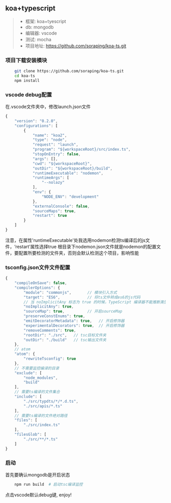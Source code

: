 ## koa+typescript

> * 框架: koa+tyescript
> * db: mongodb
> * 编辑器: vscode
> * 测试: mocha
> * 项目地址: https://github.com/soraping/koa-ts.git

### 项目下载安装模块
``` bash
    git clone https://github.com/soraping/koa-ts.git
    cd koa-ts
    npm install
```

### vscode debug配置
在.vscode文件夹中，修改launch.json文件
``` JavaScript
{
    "version": "0.2.0",
    "configurations": [
        {
            "name": "koa2",
            "type": "node",
            "request": "launch",
            "program": "${workspaceRoot}/src/index.ts",
            "stopOnEntry": false,
            "args": [],
            "cwd": "${workspaceRoot}",
            "outDir": "${workspaceRoot}/build",
            "runtimeExecutable": "nodemon",  
            "runtimeArgs": [
                "--nolazy"
            ],
            "env": {
                "NODE_ENV": "development"
            },
            "externalConsole": false,
            "sourceMaps": true,
            "restart": true
        }
    ]
}
```
注意，在属性'runtimeExecutable'处我选用nodemon检测ts编译后的js文件，‘restart’属性选择true
根目录下nodemon.json文件就是nodemon的配置文件，要配置所要检测的文件夹，否则会默认检测这个项目，影响性能

### tsconfig.json文件文件配置
``` JavaScript
{
    "compileOnSave": false,
    "compilerOptions": {
        "module": "commonjs",       // 模块引入方式
        "target": "ES6",            // 将ts文件转成es6的js代码
        // 当 noImplicitAny 标志为 true 的时候，TypeScript 编译器不能推断类型，它仍然生成 JavaScript 文件，但是报告一个错误。
        "noImplicitAny": true,
        "sourceMap": true,          // 开启sourceMap
        "preserveConstEnums": true,
        "emitDecoratorMetadata": true,   // 开启修饰器
        "experimentalDecorators": true,  // 开启修饰器
        "removeComments": true,
        "rootDir": "./src",   // tsc目标文件夹
        "outDir": "./build"   // tsc输出文件夹
    },
    // atom
    "atom": {
        "rewriteTsconfig": true
    },
    // 不需要监控编译的目录
    "exclude": [
        "node_modules",
        "build"
    ],
    // 需要ts编译的文件集合
    "include": [
        "./src/typdts/*/*.d.ts",
        "./src/apis/*.ts"
    ],
    // 需要ts编译的文件绝对路径
    "files": [
        "./src/index.ts"
    ],
    "filesGlob": [
        "./src/**/*.ts"
    ]
}
```

### 启动
首先要确认mongodb是开启状态
``` bash
    npm run build  # 启动tsc编译监控
```
点击vscode默认debug键, enjoy!
